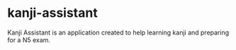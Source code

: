 # kanji-assistant
Kanji Assistant is an application created to help learning kanji and preparing for a N5 exam.
